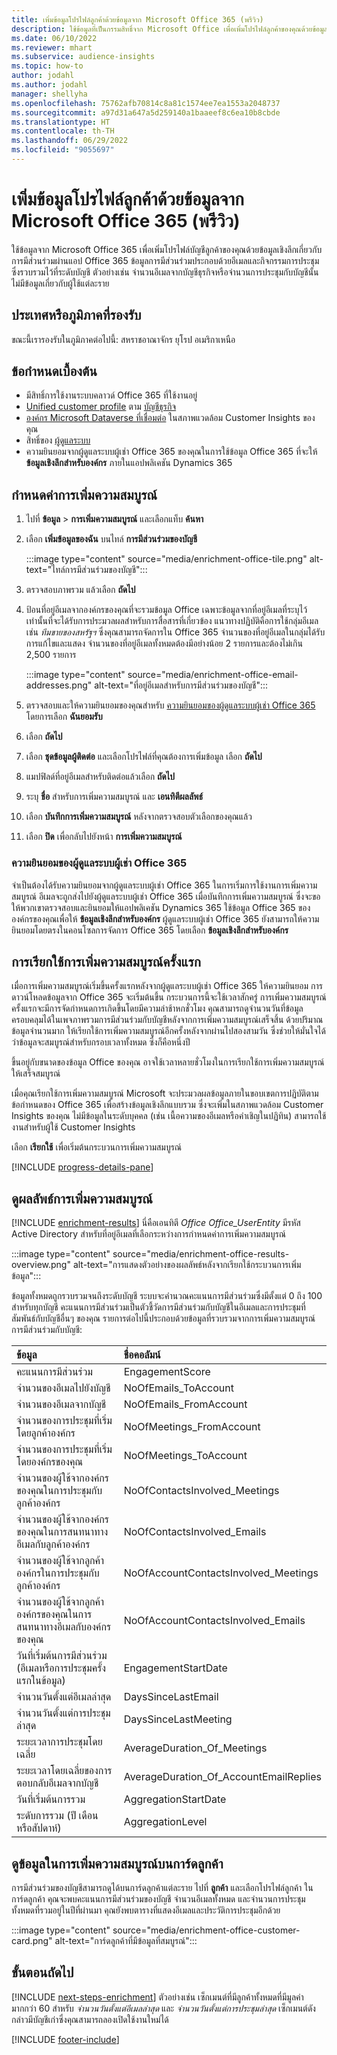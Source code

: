 ```yaml
---
title: เพิ่มข้อมูลโปรไฟล์ลูกค้าด้วยข้อมูลจาก Microsoft Office 365 (พรีวิว)
description: ใช้ข้อมูลที่เป็นกรรมสิทธิ์จาก Microsoft Office เพื่อเพิ่มโปรไฟล์ลูกค้าของคุณด้วยข้อมูลการมีส่วนร่วม
ms.date: 06/10/2022
ms.reviewer: mhart
ms.subservice: audience-insights
ms.topic: how-to
author: jodahl
ms.author: jodahl
manager: shellyha
ms.openlocfilehash: 75762afb70814c8a81c1574ee7ea1553a2048737
ms.sourcegitcommit: a97d31a647a5d259140a1baaeef8c6ea10b8cbde
ms.translationtype: HT
ms.contentlocale: th-TH
ms.lasthandoff: 06/29/2022
ms.locfileid: "9055697"
---
```

# <a name="enrich-customer-profiles-with-data-from-microsoft-office-365-preview"></a>เพิ่มข้อมูลโปรไฟล์ลูกค้าด้วยข้อมูลจาก Microsoft Office 365 (พรีวิว)

ใช้ข้อมูลจาก Microsoft Office 365 เพื่อเพิ่มโปรไฟล์บัญชีลูกค้าของคุณด้วยข้อมูลเชิงลึกเกี่ยวกับการมีส่วนร่วมผ่านแอป Office 365 ข้อมูลการมีส่วนร่วมประกอบด้วยอีเมลและกิจกรรมการประชุมซึ่งรวบรวมไว้ที่ระดับบัญชี ตัวอย่างเช่น จำนวนอีเมลจากบัญชีธุรกิจหรือจำนวนการประชุมกับบัญชีนั้น ไม่มีข้อมูลเกี่ยวกับผู้ใช้แต่ละราย

## <a name="supported-countries-or-regions"></a>ประเทศหรือภูมิภาคที่รองรับ

ขณะนี้เรารองรับในภูมิภาคต่อไปนี้: สหราชอาณาจักร ยุโรป อเมริกาเหนือ

## <a name="prerequisites"></a>ข้อกำหนดเบื้องต้น

- มีสิทธิ์การใช้งานระบบคลาวด์ Office 365 ที่ใช้งานอยู่
- [Unified customer profile](customer-profiles.md) ตาม [บัญชีธุรกิจ](work-with-business-accounts.md)
- [องค์กร Microsoft Dataverse ที่เชื่อมต่อ](create-environment.md#step-3-connect-to-microsoft-dataverse) ในสภาพแวดล้อม Customer Insights ของคุณ
- สิทธิ์ของ [ผู้ดูแลระบบ](permissions.md#admin)
- ความยินยอมจากผู้ดูแลระบบผู้เช่า Office 365 ของคุณในการใช้ข้อมูล Office 365 ที่จะให้ **ข้อมูลเชิงลึกสำหรับองค์กร** ภายในแอปพลิเคชัน Dynamics 365

## <a name="configure-the-enrichment"></a>กำหนดค่าการเพิ่มความสมบูรณ์

1. ไปที่ **ข้อมูล** > **การเพิ่มความสมบูรณ์** และเลือกแท็บ **ค้นหา**

1. เลือก **เพิ่มข้อมูลของฉัน** บนไทล์ **การมีส่วนร่วมของบัญชี**

   :::image type="content" source="media/enrichment-office-tile.png" alt-text="ไทล์การมีส่วนร่วมของบัญชี":::

1. ตรวจสอบภาพรวม แล้วเลือก **ถัดไป**

1. ป้อนที่อยู่อีเมลจากองค์กรของคุณที่จะรวมข้อมูล Office เฉพาะข้อมูลจากที่อยู่อีเมลที่ระบุไว้เท่านั้นที่จะได้รับการประมวลผลสำหรับการสื่อสารที่เกี่ยวข้อง แนวทางปฏิบัติคือการใช้กลุ่มอีเมล เช่น *ทีมขายของสหรัฐฯ* ซึ่งคุณสามารถจัดการใน Office 365 จำนวนของที่อยู่อีเมลในกลุ่มได้รับการแก้ไขและแสดง จำนวนของที่อยู่อีเมลทั้งหมดต้องมีอย่างน้อย 2 รายการและต้องไม่เกิน 2,500 รายการ

   :::image type="content" source="media/enrichment-office-email-addresses.png" alt-text="ที่อยู่อีเมลสำหรับการมีส่วนร่วมของบัญชี":::

1. ตรวจสอบและให้ความยินยอมของคุณสำหรับ [ความยินยอมของผู้ดูแลระบบผู้เช่า Office 365](#office-365-tenant-administrator-consent) โดยการเลือก **ฉันยอมรับ**

1. เลือก **ถัดไป**

1. เลือก **ชุดข้อมูลผู้ติดต่อ** และเลือกโปรไฟล์ที่คุณต้องการเพิ่มข้อมูล เลือก **ถัดไป**

1. แมปฟิลด์ที่อยู่อีเมลสำหรับติดต่อแล้วเลือก **ถัดไป**

1. ระบุ **ชื่อ** สำหรับการเพิ่มความสมบูรณ์ และ **เอนทิตีผลลัพธ์**

1. เลือก **บันทึกการเพิ่มความสมบูรณ์** หลังจากตรวจสอบตัวเลือกของคุณแล้ว

1. เลือก **ปิด** เพื่อกลับไปยังหน้า **การเพิ่มความสมบูรณ์**

### <a name="office-365-tenant-administrator-consent"></a>ความยินยอมของผู้ดูแลระบบผู้เช่า Office 365

จำเป็นต้องได้รับความยินยอมจากผู้ดูแลระบบผู้เช่า Office 365 ในการเริ่มการใช้งานการเพิ่มความสมบูรณ์ อีเมลจะถูกส่งไปยังผู้ดูแลระบบผู้เช่า Office 365 เมื่อบันทึกการเพิ่มความสมบูรณ์ ซึ่งจะขอให้พวกเขาตรวจสอบและยินยอมให้แอปพลิเคชัน Dynamics 365 ใช้ข้อมูล Office 365 ขององค์กรของคุณเพื่อให้ **ข้อมูลเชิงลึกสำหรับองค์กร** ผู้ดูแลระบบผู้เช่า Office 365 ยังสามารถให้ความยินยอมโดยตรงในคอนโซลการจัดการ Office 365 โดยเลือก **ข้อมูลเชิงลึกสำหรับองค์กร**

## <a name="running-the-enrichment-for-the-first-time"></a>การเรียกใช้การเพิ่มความสมบูรณ์ครั้งแรก

เมื่อการเพิ่มความสมบูรณ์เริ่มขึ้นครั้งแรกหลังจากผู้ดูแลระบบผู้เช่า Office 365 ให้ความยินยอม การดาวน์โหลดข้อมูลจาก Office 365 จะเริ่มต้นขึ้น กระบวนการนี้จะใช้เวลาสักครู่ การเพิ่มความสมบูรณ์ครั้งแรกจะมีการจัดกำหนดการเกิดขึ้นโดยมีความล่าช้าหกชั่วโมง คุณสามารถดูจำนวนวันที่ข้อมูลครอบคลุมได้ในเพจภาพรวมการมีส่วนร่วมกับบัญชีหลังจากการเพิ่มความสมบูรณ์เสร็จสิ้น ด้วยปริมาณข้อมูลจำนวนมาก ให้เรียกใช้การเพิ่มความสมบูรณ์อีกครั้งหลังจากผ่านไปสองสามวัน ซึ่งช่วยให้มั่นใจได้ว่าข้อมูลจะสมบูรณ์สำหรับกรอบเวลาทั้งหมด ซึ่งก็คือหนึ่งปี

ขึ้นอยู่กับขนาดของข้อมูล Office ของคุณ อาจใช้เวลาหลายชั่วโมงในการเรียกใช้การเพิ่มความสมบูรณ์ให้เสร็จสมบูรณ์

เมื่อคุณเรียกใช้การเพิ่มความสมบูรณ์ Microsoft จะประมวลผลข้อมูลภายในขอบเขตการปฏิบัติตามข้อกำหนดของ Office 365 เพื่อสร้างข้อมูลเชิงลึกแบบรวม ซึ่งจะเพิ่มในสภาพแวดล้อม Customer Insights ของคุณ ไม่มีข้อมูลในระดับบุคคล (เช่น เนื้อความของอีเมลหรือคำเชิญในปฏิทิน) สามารถใช้งานสำหรับผู้ใช้ Customer Insights

เลือก **เรียกใช้** เพื่อเริ่มต้นกระบวนการเพิ่มความสมบูรณ์

[!INCLUDE [progress-details-pane](includes/progress-details-pane.md)]

## <a name="view-enrichment-results"></a>ดูผลลัพธ์การเพิ่มความสมบูรณ์

[!INCLUDE [enrichment-results](includes/enrichment-results.md)] นี่คือเอนทิตี *Office* *Office_UserEntity* มีรหัส Active Directory สำหรับที่อยู่อีเมลที่เลือกระหว่างการกำหนดค่าการเพิ่มความสมบูรณ์

:::image type="content" source="media/enrichment-office-results-overview.png" alt-text="การแสดงตัวอย่างของผลลัพธ์หลังจากเรียกใช้กระบวนการเพิ่มข้อมูล":::

ข้อมูลทั้งหมดถูกรวบรวมจนถึงระดับบัญชี ระบบจะคำนวณคะแนนการมีส่วนร่วมซึ่งมีตั้งแต่ 0 ถึง 100 สำหรับทุกบัญชี คะแนนการมีส่วนร่วมเป็นตัวชี้วัดการมีส่วนร่วมกับบัญชีในอีเมลและการประชุมที่สัมพันธ์กับบัญชีอื่นๆ ของคุณ รายการต่อไปนี้ประกอบด้วยข้อมูลที่รวบรวมจากการเพิ่มความสมบูรณ์การมีส่วนร่วมกับบัญชี:

| ข้อมูล                                                                              | ชื่อคอลัมน์                              |
| :-------------------------------------------------------------------------------- |:---------------------------------------- |
| คะแนนการมีส่วนร่วม                                                                  |  EngagementScore                         |
| จำนวนของอีเมลไปยังบัญชี                                                       |  NoOfEmails_ToAccount                    |
| จำนวนของอีเมลจากบัญชี                                                     |  NoOfEmails_FromAccount                  |
| จำนวนของการประชุมที่เริ่มโดยลูกค้าองค์กร                                           |  NoOfMeetings_FromAccount                |
| จำนวนของการประชุมที่เริ่มโดยองค์กรของคุณ                                 |  NoOfMeetings_ToAccount                  |
| จำนวนของผู้ใช้จากองค์กรของคุณในการประชุมกับลูกค้าองค์กร                  |  NoOfContactsInvolved_Meetings           |
| จำนวนของผู้ใช้จากองค์กรของคุณในการสนทนาทางอีเมลกับลูกค้าองค์กร       |  NoOfContactsInvolved_Emails             |
| จำนวนของผู้ใช้จากลูกค้าองค์กรในการประชุมกับลูกค้าองค์กร                  |  NoOfAccountContactsInvolved_Meetings    |
| จำนวนของผู้ใช้จากลูกค้าองค์กรของคุณในการสนทนาทางอีเมลกับองค์กรของคุณ       |  NoOfAccountContactsInvolved_Emails      |
| วันที่เริ่มต้นการมีส่วนร่วม (อีเมลหรือการประชุมครั้งแรกในข้อมูล)                        |  EngagementStartDate                     |
| จำนวนวันตั้งแต่อีเมลล่าสุด                                                             |  DaysSinceLastEmail                      |
| จำนวนวันตั้งแต่การประชุมล่าสุด                                                           |  DaysSinceLastMeeting                    |
| ระยะเวลาการประชุมโดยเฉลี่ย                                                      |  AverageDuration_Of_Meetings             |
| ระยะเวลาโดยเฉลี่ยของการตอบกลับอีเมลจากบัญชี                                    |  AverageDuration_Of_AccountEmailReplies  |
| วันที่เริ่มต้นการรวม                                                            |  AggregationStartDate                    |
| ระดับการรวม (ปี เดือน หรือสัปดาห์)                                          |  AggregationLevel                        |

## <a name="see-enrichment-data-on-the-customer-card"></a>ดูข้อมูลในการเพิ่มความสมบูรณ์บนการ์ดลูกค้า

การมีส่วนร่วมของบัญชีสามารถดูได้บนการ์ดลูกค้าแต่ละราย ไปที่ **ลูกค้า** และเลือกโปรไฟล์ลูกค้า ในการ์ดลูกค้า คุณจะพบคะแนนการมีส่วนร่วมของบัญชี จำนวนอีเมลทั้งหมด และจำนวนการประชุมทั้งหมดที่รวมอยู่ในปีที่ผ่านมา คุณยังพบตารางที่แสดงอีเมลและประวัติการประชุมอีกด้วย

:::image type="content" source="media/enrichment-office-customer-card.png" alt-text="การ์ดลูกค้าที่มีข้อมูลที่สมบูรณ์":::

## <a name="next-steps"></a>ขั้นตอนถัดไป

[!INCLUDE [next-steps-enrichment](includes/next-steps-enrichment.md)]
ตัวอย่างเช่น เซ็กเมนต์ที่มีลูกค้าทั้งหมดที่มีมูลค่ามากกว่า 60 สำหรับ *จำนวนวันตั้งแต่อีเมลล่าสุด* และ *จำนวนวันตั้งแต่การประชุมล่าสุด* เซ็กเมนต์ดังกล่าวมีบัญชีเก่าซึ่งคุณสามารถลองเปิดใช้งานใหม่ได้

[!INCLUDE [footer-include](includes/footer-banner.md)]
